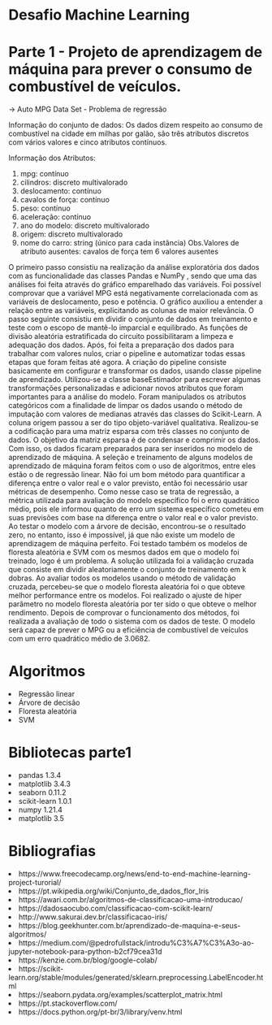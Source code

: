
# Desafio Machine Learning


# Parte 1 - Projeto de aprendizagem de máquina para prever o consumo de combustível de veículos.

-> Auto MPG Data Set - Problema de regressão

Informação do conjunto de dados:
Os dados dizem respeito ao consumo de combustível na cidade em milhas por galão, são três atributos discretos com vários valores e cinco atributos contínuos.

Informação dos Atributos:

1. mpg: contínuo
2. cilindros: discreto multivalorado
3. deslocamento: contínuo
4. cavalos de força: contínuo
5. peso: contínuo
6. aceleração: contínuo
7. ano do modelo: discreto multivalorado
8. origem: discreto multivalorado
9. nome do carro: string (único para cada instância)
Obs.Valores de atributo ausentes: cavalos de força tem 6 valores ausentes


O primeiro passo consistiu na realização da análise exploratória dos dados com as funcionalidade das classes Pandas e NumPy , sendo que uma das análises foi feita através do gráfico emparelhado das variáveis. 
Foi possível comprovar que a variável MPG está negativamente correlacionada com as variáveis de deslocamento, peso e potência. O gráfico auxiliou a entender a relação entre as variáveis, explicitando as colunas de maior relevância.
O passo seguinte consistiu em dividir o conjunto de dados em treinamento e teste com o escopo de mantê-lo imparcial e equilibrado. 
As funções de divisão aleatória estratificada do circuito possibilitaram a limpeza e adequação dos dados.
Após, foi feita a preparação dos dados para trabalhar com valores nulos, criar o pipeline e automatizar todas essas etapas que foram feitas até agora.
A criação do pipeline consiste basicamente em configurar e transformar os dados, usando classe pipeline de aprendizado.
Utilizou-se a classe baseEstimador para escrever algumas transformações personalizadas e adicionar novos atributos que foram importantes para a análise do modelo. 
Foram manipulados os atributos categóricos com a finalidade de limpar os dados usando o método de imputação com valores de medianas através das classes do Scikit-Learn.
A coluna origem passou a ser do tipo objeto-variável qualitativa. Realizou-se a codificação para uma matriz esparsa com três classes no conjunto de dados. O objetivo da matriz esparsa é de condensar e comprimir os dados. Com isso, os dados ficaram preparados para ser inseridos no modelo de aprendizado de máquina.
A seleção e treinamento de alguns modelos de aprendizado de máquina foram feitos com o uso de algoritmos, entre eles estão o de regressão linear. Não foi um bom método para quantificar a diferença entre o valor real e o valor previsto, então foi necessário usar métricas de desempenho. Como nesse caso se trata de regressão, a métrica utilizada para avaliação do modelo específico foi o erro quadrático médio, pois ele informou quanto de erro um sistema específico cometeu em suas previsões com base na diferença entre o valor real e o valor previsto.
Ao testar o modelo com a árvore de decisão, encontrou-se o resultado zero, no entanto, isso é impossível, já que não existe um modelo de aprendizagem de máquina perfeito.
Foi testado também os modelos de floresta aleatória e SVM com os mesmos dados em que o modelo foi treinado, logo é um problema. A solução utilizada foi a validação cruzada que consiste em dividir aleatoriamente o conjunto de treinamento em k dobras.
Ao avaliar todos os modelos usando o método de validação cruzada, percebeu-se que o modelo floresta aleatória foi o que obteve melhor performance entre os modelos. Foi realizado o ajuste de hiper parâmetro no modelo floresta aleatória por ter sido o que obteve o melhor rendimento. Depois de comprovar o funcionamento dos métodos, foi realizada a avaliação de todo o sistema com os dados de teste. O modelo será capaz de prever o MPG ou a eficiência de combustível de veículos com um erro quadrático médio de 3.0682.


# Algoritmos 

<li>Regressão linear
<li>Árvore de decisão 
<li>Floresta aleatória 
<li>SVM

  # Bibliotecas parte1

<li> pandas 1.3.4
<li> matplotlib 3.4.3
<li> seaborn 0.11.2
<li> scikit-learn 1.0.1
<li> numpy 1.21.4
<li> matplotlib 3.5
 
 
 
 # Bibliografias
 
<li>  https://www.freecodecamp.org/news/end-to-end-machine-learning-project-turorial/
<li>  https://pt.wikipedia.org/wiki/Conjunto_de_dados_flor_Iris
<li>  https://awari.com.br/algoritmos-de-classificacao-uma-introducao/
<li>  https://dadosaocubo.com/classificacao-com-scikit-learn/
<li>  http://www.sakurai.dev.br/classificacao-iris/
<li>  https://blog.geekhunter.com.br/aprendizado-de-maquina-e-seus-algoritmos/
<li>  https://medium.com/@pedrofullstack/introdu%C3%A7%C3%A3o-ao-jupyter-notebook-para-python-b2cf79cea31d
<li>  https://kenzie.com.br/blog/google-colab/
<li>  https://scikit-learn.org/stable/modules/generated/sklearn.preprocessing.LabelEncoder.html
<li>  https://seaborn.pydata.org/examples/scatterplot_matrix.html
<li>  https://pt.stackoverflow.com/
<li>  https://docs.python.org/pt-br/3/library/venv.html
